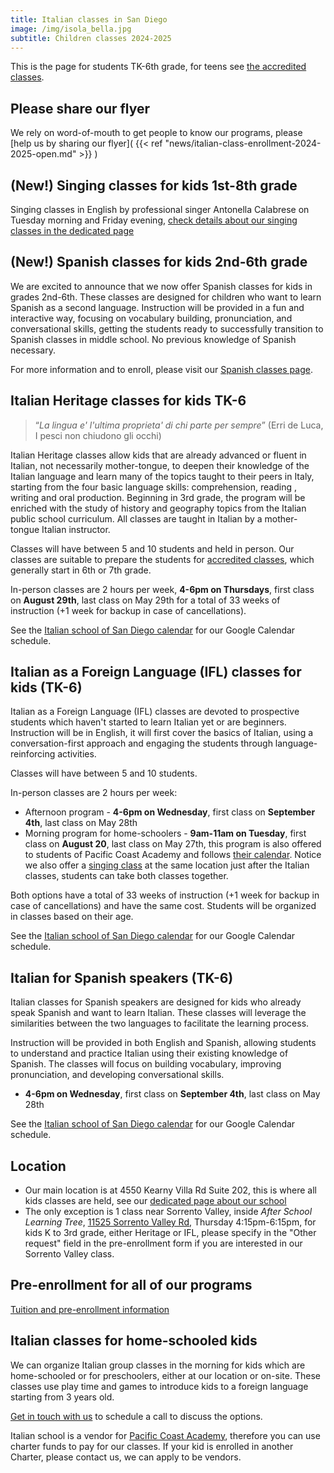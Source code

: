 ```yaml
---
title: Italian classes in San Diego
image: /img/isola_bella.jpg
subtitle: Children classes 2024-2025
---
```


This is the page for students TK-6th grade, for teens see [the accredited classes](/accredited-classes).

## Please share our flyer

We rely on word-of-mouth to get people to know our programs, please [help us by sharing our flyer]( {{< ref "news/italian-class-enrollment-2024-2025-open.md" >}} )

## (New!) Singing classes for kids 1st-8th grade

Singing classes in English by professional singer Antonella Calabrese on Tuesday morning and Friday evening, [check details about our singing classes in the dedicated page](/sing)

## (New!) Spanish classes for kids 2nd-6th grade

We are excited to announce that we now offer Spanish classes for kids in grades 2nd-6th. These classes are designed for children who want to learn Spanish as a second language. Instruction will be provided in a fun and interactive way, focusing on vocabulary building, pronunciation, and conversational skills, getting the students ready to successfully transition to Spanish classes in middle school. No previous knowledge of Spanish necessary.

For more information and to enroll, please visit our [Spanish classes page](/spanish).

## Italian Heritage classes for kids TK-6

> “*La lingua e' l'ultima proprieta' di chi parte per sempre*”
(Erri de Luca, I pesci non chiudono gli occhi)

Italian Heritage classes allow kids that are already advanced or fluent in Italian, not necessarily mother-tongue, to deepen their knowledge of the
Italian language and learn many of the topics taught to their peers in Italy, starting from the four basic language skills: comprehension, reading , writing and oral production. Beginning in 3rd grade, the program will be enriched with the study of history and geography topics from the Italian public school curriculum. All classes are taught in Italian by a mother-tongue Italian instructor.

Classes will have between 5 and 10 students and held in person.
Our classes are suitable to prepare the students for [accredited classes](/accredited-classes), which generally start in 6th or 7th grade.

In-person classes are 2 hours per week, **4-6pm on Thursdays**, first class on **August 29th**,
last class on May 29th for a total of 33 weeks of instruction (+1 week for backup in case of cancellations).

See the [Italian school of San Diego calendar](/calendar) for our Google Calendar schedule.

## Italian as a Foreign Language (IFL) classes for kids (TK-6)

Italian as a Foreign Language (IFL) classes are devoted to prospective students which haven't started to learn Italian yet or are beginners.
Instruction will be in English, it will first cover the basics of Italian, using a conversation-first approach and engaging the students through language-reinforcing activities.

Classes will have between 5 and 10 students.

In-person classes are 2 hours per week:

* Afternoon program - **4-6pm on Wednesday**, first class on **September 4th**, last class on May 28th
* Morning program for home-schoolers - **9am-11am on Tuesday**, first class on **August 20**, last class on May 27th, this program is also offered to students of Pacific Coast Academy and follows [their calendar](https://pacificcoastacademy.org/resources/school-calendar). Notice we also offer a [singing class](/sing) at the same location just after the Italian classes, students can take both classes together.

Both options have a total of 33 weeks of instruction (+1 week for backup in case of cancellations) and have the same cost.
Students will be organized in classes based on their age.

See the [Italian school of San Diego calendar](/calendar) for our Google Calendar schedule.

## Italian for Spanish speakers (TK-6)

Italian classes for Spanish speakers are designed for kids who already speak Spanish and want to learn Italian. These classes will leverage the similarities between the two languages to facilitate the learning process.

Instruction will be provided in both English and Spanish, allowing students to understand and practice Italian using their existing knowledge of Spanish. The classes will focus on building vocabulary, improving pronunciation, and developing conversational skills.

* **4-6pm on Wednesday**, first class on **September 4th**, last class on May 28th

See the [Italian school of San Diego calendar](/calendar) for our Google Calendar schedule.

## Location

* Our main location is at 4550 Kearny Villa Rd Suite 202, this is where all kids classes are held, see our [dedicated page about our school](/location)
* The only exception is 1 class near Sorrento Valley, inside *After School Learning Tree*, [11525 Sorrento Valley Rd](https://goo.gl/maps/y2M724uWRS7o3gwZ6), Thursday 4:15pm-6:15pm, for kids K to 3rd grade, either Heritage or IFL, please specify in the "Other request" field in the pre-enrollment form if you are interested in our Sorrento Valley class.

## Pre-enrollment for all of our programs

<div class="tc">
<a href="/enroll" class="btn raise">Tuition and pre-enrollment information</a>
</div>

## Italian classes for home-schooled kids

We can organize Italian group classes in the morning for kids which are home-schooled or for preschoolers, either at our location or on-site. These classes use play time and games to introduce kids to a foreign language starting from 3 years old.

[Get in touch with us](/contact) to schedule a call to discuss the options.

Italian school is a vendor for [Pacific Coast Academy](https://pacificcoastacademy.org/), therefore you can use charter funds to pay for our classes. If your kid is enrolled in another Charter, please contact us, we can apply to be vendors.

